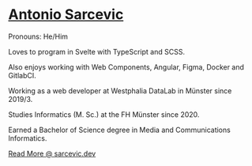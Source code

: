 # [Antonio Sarcevic](sarcevic.dev)

Pronouns: He/Him

Loves to program in Svelte with TypeScript and SCSS.

Also enjoys working with Web Components, Angular, Figma, Docker and GitlabCI.

Working as a web developer at Westphalia DataLab in Münster since 2019/3.

Studies Informatics (M. Sc.) at the FH Münster since 2020.

Earned a Bachelor of Science degree in Media and Communications Informatics.

[Read More @ sarcevic.dev](https://www.sarcevic.dev/)
